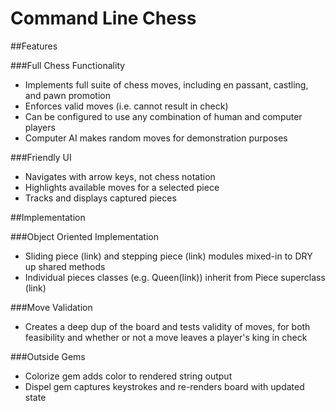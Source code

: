 # Command Line Chess

##Features

###Full Chess Functionality
- Implements full suite of chess moves, including en passant, castling, and pawn promotion
- Enforces valid moves (i.e. cannot result in check)
- Can be configured to use any combination of human and computer players
- Computer AI makes random moves for demonstration purposes

###Friendly UI
- Navigates with arrow keys, not chess notation
- Highlights available moves for a selected piece
- Tracks and displays captured pieces

##Implementation

###Object Oriented Implementation
- Sliding piece (link) and stepping piece (link) modules mixed-in to DRY up shared methods
- Individual pieces classes (e.g. Queen(link)) inherit from Piece superclass (link)

###Move Validation
- Creates a deep dup of the board and tests validity of moves, for both feasibility and whether or not a move leaves a player's king in check

###Outside Gems
- Colorize gem adds color to rendered string output
- Dispel gem captures keystrokes and re-renders board with updated state
